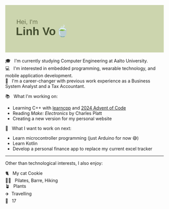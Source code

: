 ![header pic](/header.png)


🎓&nbsp;&nbsp;&nbsp;I'm currently studying Computer Engineering at Aalto University.  
💻&nbsp;&nbsp;&nbsp;I'm interested in embedded programming, wearable technology, and mobile application development.  
💼&nbsp;&nbsp;&nbsp;I'm a career-changer with previous work experience as a Business System Analyst and a Tax Accountant.

📚&nbsp;&nbsp;&nbsp;What I'm working on:
  * Learning C++ with [learncpp](https://learncpp.com) and [2024 Advent of Code](https://adventofcode.com/)
  * Reading *Make: Electronics* by Charles Platt
  * Creating a new version for my personal website

💭&nbsp;&nbsp;&nbsp;What I want to work on next:
  * Learn microcontroller programming (just Arduino for now 😅)
  * Learn Kotlin
  * Develop a personal finance app to replace my current excel tracker

---
Other than technological interests, I also enjoy:  

🐈&nbsp;&nbsp;&nbsp;My cat Cookie  
💪🏼&nbsp;&nbsp;&nbsp;Pilates, Barre, Hiking  
🪴&nbsp;&nbsp;&nbsp;Plants  
✈️&nbsp;&nbsp;Travelling  
💎&nbsp;&nbsp;&nbsp;17

